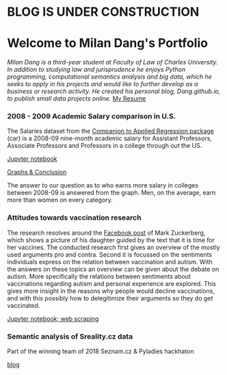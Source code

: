 # BLOG IS UNDER CONSTRUCTION
# Welcome to Milan Dang's Portfolio


_Milan Dang is a third-year student at Faculty of Law of Charles University. In addition to studying law and jurisprudence he enjoys Python programming, computational semantics analysis and big data, which he seeks to apply in his projects and would like to further develop as a business or research activity. He created his personal blog, Dang.github.io, to publish small data projects online._ [My Resume](https://www.linkedin.com/in/milandang/)




### 2008 - 2009 Academic Salary comparison in U.S.
The Salaries dataset from the [Companion to Applied Regression package](https://cran.r-project.org/web/packages/car/index.html) (car) is a 2008-09 nine-month academic salary for Assistant Professors, Associate Professors and Professors in a college through out the US.

[Jupyter notebook](https://github.com/juniq03/final-bio-project/blob/master/python-bio_projekt%20(1).ipynb)

[Graphs & Conclusion](https://moje-aplikoska2.herokuapp.com/)

The answer to our question as to who earns more salary in colleges between 2008-09 is answered from the graph. 
Men, on the average, earn more than women on every category.




### Attitudes towards vaccination research
The research resolves around the [Facebook post](https://www.facebook.com/zuck/posts/10102586760792431) of Mark Zuckerberg, which shows a picture of his daughter guided by the text that it is time for her vaccines. The conducted research first gives an overview of the mostly used arguments pro and contra. Second it is focussed on the sentiments individuals express on the relation between vaccination and autism. With the answers on these topics an overview can be given about the debate on autism. More specifically the relations between sentiments about vaccinations regarding autism and personal experience are explored. This gives more insight in the reasons why people would decline vaccinations, and with this possibly how to delegitimize their arguments so they do get vaccinated. 

[Jupyter notebook; web scraping](https://github.com/juniq03/Data-mining/blob/master/Selenium_method.ipynb)



### Semantic analysis of Sreality.cz data
Part of the winning team of 2018 Seznam.cz & Pyladies hackhaton

[blog](https://medium.com/@misasebestova/m%C5%AFj-prvn%C3%AD-datov%C3%BD-hackathon-6f753a4730cf)
